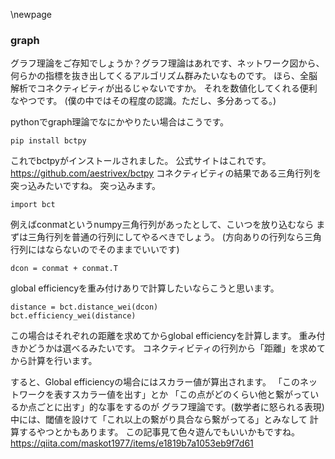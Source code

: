 
\newpage
### graph

グラフ理論をご存知でしょうか？グラフ理論はあれです、ネットワーク図から、
何らかの指標を抜き出してくるアルゴリズム群みたいなものです。
ほら、全脳解析でコネクティビティが出るじゃないですか。
それを数値化してくれる便利なやつです。
(僕の中ではその程度の認識。ただし、多分あってる。)

pythonでgraph理論でなにかやりたい場合はこうです。

```{frame=single}
pip install bctpy
```
これでbctpyがインストールされました。
公式サイトはこれです。
https://github.com/aestrivex/bctpy
コネクティビティの結果である三角行列を突っ込みたいですね。
突っ込みます。

```{frame=single}
import bct
```

例えばconmatというnumpy三角行列があったとして、こいつを放り込むなら
まずは三角行列を普通の行列にしてやるべきでしょう。
(方向ありの行列なら三角行列にはならないのでそのままでいいです)

```{frame=single}
dcon = conmat + conmat.T
```

global efficiencyを重み付けありで計算したいならこうと思います。

```{frame=single}
distance = bct.distance_wei(dcon)
bct.efficiency_wei(distance)
```

この場合はそれぞれの距離を求めてからglobal efficiencyを計算します。
重み付きかどうかは選べるみたいです。
コネクティビティの行列から「距離」を求めてから計算を行います。

すると、Global efficiencyの場合にはスカラー値が算出されます。
「このネットワークを表すスカラー値を出す」とか
「この点がどのくらい他と繋がっているか点ごとに出す」的な事をするのが
グラフ理論です。(数学者に怒られる表現)
中には、閾値を設けて「これ以上の繋がり具合なら繋がってる」とみなして
計算するやつとかもあります。
この記事見て色々遊んでもいいかもですね。
https://qiita.com/maskot1977/items/e1819b7a1053eb9f7d61

